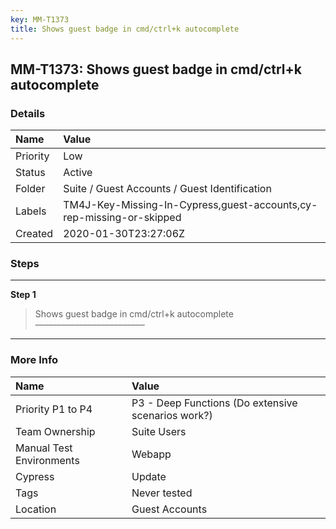 ```yaml
---
key: MM-T1373
title: Shows guest badge in cmd/ctrl+k autocomplete
---
```


## MM-T1373: Shows guest badge in cmd/ctrl+k autocomplete

### Details

| Name     | Value                                                                |
| :------- | :------------------------------------------------------------------- |
| Priority | Low                                                                  |
| Status   | Active                                                               |
| Folder   | Suite / Guest Accounts / Guest Identification                        |
| Labels   | TM4J-Key-Missing-In-Cypress,guest-accounts,cy-rep-missing-or-skipped |
| Created  | 2020-01-30T23:27:06Z                                                 |

### Steps

<hr/>

**Step 1**

> <article>Shows guest badge in cmd/ctrl+k autocomplete<br>–––––––––––––––––––––––––</article>

<hr/>

### More Info

| Name                     | Value                                              |
| :----------------------- | :------------------------------------------------- |
| Priority P1 to P4        | P3 - Deep Functions (Do extensive scenarios work?) |
| Team Ownership           | Suite Users                                        |
| Manual Test Environments | Webapp                                             |
| Cypress                  | Update                                             |
| Tags                     | Never tested                                       |
| Location                 | Guest Accounts                                     |

